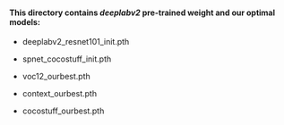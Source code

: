 #### This directory contains *deeplabv2* pre-trained weight and our optimal models:

  - deeplabv2_resnet101_init.pth
  
  - spnet_cocostuff_init.pth

  - voc12_ourbest.pth

  - context_ourbest.pth

  - cocostuff_ourbest.pth
